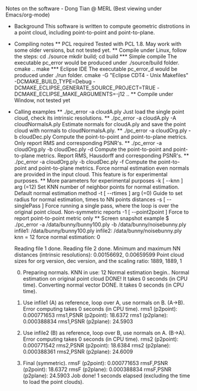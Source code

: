 Notes on the software - Dong Tian @ MERL
(Best viewing under Emacs/org-mode)
* Background
  This software is written to compute geometric distrotions in a point
  cloud, including point-to-point and point-to-plane.
* Compiling notes
** PCL required
   Tested with PCL 1.8. May work with some older versions, but not tested yet.
** Compile under Linux, follow the steps:
   cd ./source
   mkdir build; cd build
*** Simple compile
    The executable pc_error would be produced under ./source/build folder.
    cmake ..
    make
*** Eclipse IDE
    The executable pc_error_d would be produced under ./run folder.
    cmake -G "Eclipse CDT4 - Unix Makefiles" -DCMAKE_BUILD_TYPE=Debug -DCMAKE_ECLIPSE_GENERATE_SOURCE_PROJECT=TRUE -DCMAKE_ECLIPSE_MAKE_ARGUMENTS=-j12 ..
** Compile under Window, not tested yet
* Calling examples
** ./pc_error -a cloudA.ply
   Just load the single point cloud, check its intrinsic resolutions.
** ./pc_error -a cloudA.ply -A cloudNormalsA.ply
   Estimate normals for cloudA.ply and save the point cloud with normals to
   cloudNormalsA.ply.
** ./pc_error -a cloudOrg.ply -b cloudDec.ply
   Compute the point-to-point and point-to-plane metrics. Only report RMS
   and corresponding PSNR's.
** ./pc_error -a cloudOrg.ply -b cloudDec.ply -d
   Compute the point-to-point and point-to-plane metrics. Report RMS,
   Hausdorff and corresponding PSNR's.
** ./pc_error -a cloudOrg.ply -b cloudDec.ply -f
   Compute the point-to-point and point-to-plane metrics. Force normal
   estimation even normals are provided in the input cloud. This feature is
   for experimental purposes.
** More parameters for experimental purposes
   -k [ --knn ] arg (=12)    Set KNN number of neighbor points for normal
                             estimation. Default normal estimation method
   -t [ --rtimes ] arg (=0)  Guide to set radius for normal estimation,
                             times to NN points distances
   -s [ --singlePass ]       Force running a single pass, where the loop
                             is over the original point cloud. Non-symmetric
                             reports
   -1 [ --point2point ]      Force to report point-to-point metric only
** Screen snapshot example
   $ ./pc_error -a /data/bunny/bunny100.ply -b /data/bunny/noisebunny.ply
   infile1: /data/bunny/bunny100.ply
   infile2: /data/bunny/noisebunny.ply
   knn = 12
   force normal estimation: 0

   Reading file 1 done.
   Reading file 2 done.
   Minimum and maximum NN distances (intrinsic resolutions): 0.00156692, 0.00659599
   Point cloud sizes for org version, dec version, and the scaling ratio: 1889, 1889, 1

   0. Preparing normals.
      KNN in use: 12
      Normal estimation begin..
      Normal estimation on original point cloud DONE! It takes 0 seconds (in CPU time).
      Converting normal vector DONE. It takes 0 seconds (in CPU time).

   1. Use infile1 (A) as reference, loop over A, use normals on B. (A->B).
      Error computing takes 0 seconds (in CPU time).
      rms1      (p2point): 0.000771653
      rms1,PSNR (p2point): 18.6372
      rms1      (p2plane): 0.000388834
      rms1,PSNR (p2plane): 24.5903
   2. Use infile2 (B) as reference, loop over B, use normals on A. (B->A).
      Error computing takes 0 seconds (in CPU time).
      rms2      (p2point): 0.000771542
      rms2,PSNR (p2point): 18.6384
      rms2      (p2plane): 0.000388361
      rms2,PSNR (p2plane): 24.6009
   3. Final (symmetric).
      rmsF      (p2point): 0.000771653
      rmsF,PSNR (p2point): 18.6372
      rmsF      (p2plane): 0.000388834
      rmsF,PSNR (p2plane): 24.5903
   Job done! 1 seconds elapsed (excluding the time to load the point clouds).
